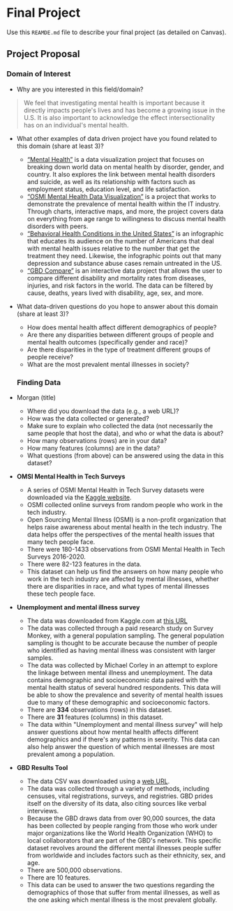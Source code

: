 # Final Project
Use this `REAMDE.md` file to describe your final project (as detailed on Canvas).

## Project Proposal

### Domain of Interest
* Why are you interested in this field/domain?
> We feel that investigating mental health is important because it directly impacts people's lives and has become a growing issue in the U.S. It is also important to acknowledge the effect intersectionality has on an individual's mental health.
* What other examples of data driven project have you found related to this domain (share at least 3)?
  * [“Mental Health”](https://ourworldindata.org/mental-health) is a data visualization project that focuses on breaking down world data on mental health by disorder, gender, and country. It also explores the link between mental health disorders and suicide, as well as its relationship with factors such as employment status, education level, and life satisfaction.
  * [“OSMI Mental Health Data Visualization”](https://nidhi729.github.io/DataVis-Mental-Health/) is a project that works to demonstrate the prevalence of mental health within the IT industry. Through charts, interactive maps, and more, the project covers data on everything from age range to willingness to discuss mental health disorders with peers.
  * [“Behavioral Health Conditions in the United States”](https://www.recoverymonth.gov/sites/default/files/toolkit/2017-data-visualizations.pdf) is an infographic that educates its audience on the number of Americans that deal with mental health issues relative to the number that get the treatment they need. Likewise, the infographic points out that many depression and substance abuse cases remain untreated in the US.
  * [“GBD Compare”](https://vizhub.healthdata.org/gbd-compare/) is an interactive data project that allows the user to compare different disability and mortality rates from diseases, injuries, and risk factors in the world. The data can be filtered by cause, deaths, years lived with disability, age, sex, and more.
* What data-driven questions do you hope to answer about this domain (share at least 3)?
  * How does mental health affect different demographics of people?
  * Are there any disparities between different groups of people and mental health outcomes (specifically gender and race)?
  * Are there disparities in the type of treatment different groups of people receive?
  * What are the most prevalent mental illnesses in society?

  ### Finding Data
* Morgan (title)
  * Where did you download the data (e.g., a web URL)?
  * How was the data collected or generated?
  * Make sure to explain who collected the data (not necessarily the same people that host the data), and who or what the data is about?
  * How many observations (rows) are in your data?
  * How many features (columns) are in the data?
  * What questions (from above) can be answered using the data in this dataset?
* **OMSI Mental Health in Tech Surveys**
  * A series of OSMI Mental Health in Tech Survey datasets were downloaded via the [Kaggle website](https://www.kaggle.com/osmihelp).
  * OSMI collected online surveys from random people who work in the tech industry.  
  * Open Sourcing Mental Illness (OSMI) is a non-profit organization that helps raise awareness about mental health in the tech industry. The data helps offer the perspectives of the mental health issues that many tech people face.
  * There were 180-1433 observations from OSMI Mental Health in Tech Surveys 2016-2020.
  * There were 82-123 features in the data.
  * This dataset can help us find the answers on how many people who work in the tech industry are affected by mental illnesses, whether there are disparities in race, and what types of mental illnesses these tech people face.

* **Unemployment and mental illness survey**
  * The data was downloaded from Kaggle.com at [this URL](https://www.kaggle.com/michaelacorley/unemployment-and-mental-illness-survey)
  * The data was collected through a paid research study on Survey Monkey, with a general population sampling. The general population sampling is thought to be accurate because the number of people who identified as having mental illness was consistent with larger samples.
  * The data was collected by Michael Corley in an attempt to explore the linkage between mental illness and unemployment. The data contains demographic and socioeconomic data paired with the mental health status of several hundred respondents. This data will be able to show the prevalence and severity of mental health issues due to many of these demographic and socioeconomic factors.
  * There are __334__ observations (rows) in this dataset.
  * There are __31__ features (columns) in this dataset.
  * The data within "Unemployment and mental illness survey" will help answer questions about how mental health affects different demographics and if there's any patterns in severity. This data can also help answer the question of which mental illnesses are most prevalent among a population.
* **GBD Results Tool**
  * The data CSV was downloaded using a [web URL](https://s3.healthdata.org/gbd-api-2019-public/c96f6bc830512de44d86f3d5d38ff0f9_files/IHME-GBD_2019_DATA-c96f6bc8-3.zip).
  * The data was collected through a variety of methods, including censuses, vital registrations, surveys, and registries. GBD prides itself on the diversity of its data, also citing sources like verbal interviews.
  * Because the GBD draws data from over 90,000 sources, the data has been collected by people ranging from those who work under major organizations like the World Health Organization (WHO) to local collaborators that are part of the GBD's network. This specific dataset revolves around the different mental illnesses people suffer from worldwide and includes factors such as their ethnicity, sex, and age.
  * There are 500,000 observations.
  * There are 10 features.
  * This data can be used to answer the two questions regarding the demographics of those that suffer from mental illnesses, as well as the one asking which mental illness is the most prevalent globally.

